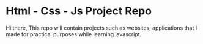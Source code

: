 # Html - Css - Js Project Repo #

Hi there, This repo will contain projects such as websites, applications that I made for practical purposes while learning javascript.

